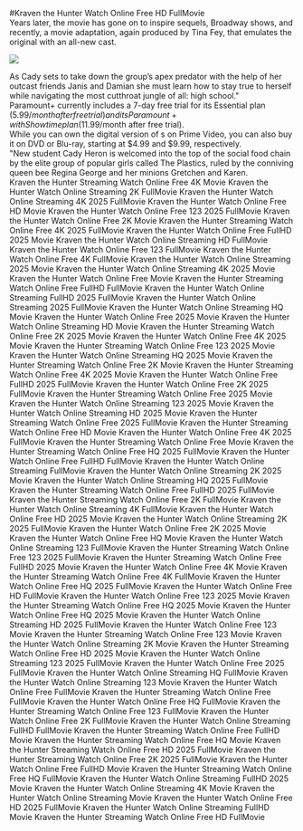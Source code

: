 #Kraven the Hunter Watch Online Free HD FullMovie  
Years later, the movie has gone on to inspire sequels, Broadway shows, and recently, a movie adaptation, again produced by Tina Fey, that emulates the original with an all-new cast.  
  
[![](https://i.imgur.com/qSNzIqt.png)](https://movie.rssnews.media/dmawsbxj.php)  
  
As Cady sets to take down the group’s apex predator with the help of her outcast friends Janis and Damian she must learn how to stay true to herself while navigating the most cutthroat jungle of all: high school."  
Paramount+ currently includes a 7-day free trial for its Essential plan ($5.99/month after free trial) and its Paramount+ with Showtime plan ($11.99/month after free trial).  
While you can own the digital version of s on Prime Video, you can also buy it on DVD or Blu-ray, starting at $4.99 and $9.99, respectively.  
"New student Cady Heron is welcomed into the top of the social food chain by the elite group of popular girls called The Plastics, ruled by the conniving queen bee Regina George and her minions Gretchen and Karen.  
Kraven the Hunter Streaming Watch Online Free 4K Movie
Kraven the Hunter Watch Online Streaming 2K FullMovie
Kraven the Hunter Watch Online Streaming 4K 2025 FullMovie
Kraven the Hunter Watch Online Free HD Movie
Kraven the Hunter Watch Online Free 123 2025 FullMovie
Kraven the Hunter Watch Online Free 2K Movie
Kraven the Hunter Streaming Watch Online Free 4K 2025 FullMovie
Kraven the Hunter Watch Online Free FullHD 2025 Movie
Kraven the Hunter Watch Online Streaming HD FullMovie
Kraven the Hunter Watch Online Free 123 FullMovie
Kraven the Hunter Watch Online Free 4K FullMovie
Kraven the Hunter Watch Online Streaming 2025 Movie
Kraven the Hunter Watch Online Streaming 4K 2025 Movie
Kraven the Hunter Watch Online Free Movie
Kraven the Hunter Streaming Watch Online Free FullHD FullMovie
Kraven the Hunter Watch Online Streaming FullHD 2025 FullMovie
Kraven the Hunter Watch Online Streaming 2025 FullMovie
Kraven the Hunter Watch Online Streaming HQ Movie
Kraven the Hunter Watch Online Free 2025 Movie
Kraven the Hunter Watch Online Streaming HD Movie
Kraven the Hunter Streaming Watch Online Free 2K 2025 Movie
Kraven the Hunter Watch Online Free 4K 2025 Movie
Kraven the Hunter Streaming Watch Online Free 123 2025 Movie
Kraven the Hunter Watch Online Streaming HQ 2025 Movie
Kraven the Hunter Streaming Watch Online Free 2K Movie
Kraven the Hunter Streaming Watch Online Free 4K 2025 Movie
Kraven the Hunter Watch Online Free FullHD 2025 FullMovie
Kraven the Hunter Watch Online Free 2K 2025 FullMovie
Kraven the Hunter Streaming Watch Online Free 2025 Movie
Kraven the Hunter Watch Online Streaming 123 2025 Movie
Kraven the Hunter Watch Online Streaming HD 2025 Movie
Kraven the Hunter Streaming Watch Online Free 2025 FullMovie
Kraven the Hunter Streaming Watch Online Free HD Movie
Kraven the Hunter Watch Online Free 4K 2025 FullMovie
Kraven the Hunter Streaming Watch Online Free Movie
Kraven the Hunter Streaming Watch Online Free HQ 2025 FullMovie
Kraven the Hunter Watch Online Free FullHD FullMovie
Kraven the Hunter Watch Online Streaming FullMovie
Kraven the Hunter Watch Online Streaming 2K 2025 Movie
Kraven the Hunter Watch Online Streaming HQ 2025 FullMovie
Kraven the Hunter Streaming Watch Online Free FullHD 2025 FullMovie
Kraven the Hunter Streaming Watch Online Free 2K FullMovie
Kraven the Hunter Watch Online Streaming 4K FullMovie
Kraven the Hunter Watch Online Free HD 2025 Movie
Kraven the Hunter Watch Online Streaming 2K 2025 FullMovie
Kraven the Hunter Watch Online Free 2K 2025 Movie
Kraven the Hunter Watch Online Free HQ Movie
Kraven the Hunter Watch Online Streaming 123 FullMovie
Kraven the Hunter Streaming Watch Online Free 123 2025 FullMovie
Kraven the Hunter Streaming Watch Online Free FullHD 2025 Movie
Kraven the Hunter Watch Online Free 4K Movie
Kraven the Hunter Streaming Watch Online Free 4K FullMovie
Kraven the Hunter Watch Online Free HQ 2025 FullMovie
Kraven the Hunter Watch Online Free HD FullMovie
Kraven the Hunter Watch Online Free 123 2025 Movie
Kraven the Hunter Streaming Watch Online Free HQ 2025 Movie
Kraven the Hunter Watch Online Free HQ 2025 Movie
Kraven the Hunter Watch Online Streaming HD 2025 FullMovie
Kraven the Hunter Watch Online Free 123 Movie
Kraven the Hunter Streaming Watch Online Free 123 Movie
Kraven the Hunter Watch Online Streaming 2K Movie
Kraven the Hunter Streaming Watch Online Free HD 2025 Movie
Kraven the Hunter Watch Online Streaming 123 2025 FullMovie
Kraven the Hunter Watch Online Free 2025 FullMovie
Kraven the Hunter Watch Online Streaming HQ FullMovie
Kraven the Hunter Watch Online Streaming 123 Movie
Kraven the Hunter Watch Online Free FullMovie
Kraven the Hunter Streaming Watch Online Free FullMovie
Kraven the Hunter Watch Online Free HQ FullMovie
Kraven the Hunter Streaming Watch Online Free 123 FullMovie
Kraven the Hunter Watch Online Free 2K FullMovie
Kraven the Hunter Watch Online Streaming FullHD FullMovie
Kraven the Hunter Streaming Watch Online Free FullHD Movie
Kraven the Hunter Streaming Watch Online Free HQ Movie
Kraven the Hunter Streaming Watch Online Free HD 2025 FullMovie
Kraven the Hunter Streaming Watch Online Free 2K 2025 FullMovie
Kraven the Hunter Watch Online Free FullHD Movie
Kraven the Hunter Streaming Watch Online Free HQ FullMovie
Kraven the Hunter Watch Online Streaming FullHD 2025 Movie
Kraven the Hunter Watch Online Streaming 4K Movie
Kraven the Hunter Watch Online Streaming Movie
Kraven the Hunter Watch Online Free HD 2025 FullMovie
Kraven the Hunter Watch Online Streaming FullHD Movie
Kraven the Hunter Streaming Watch Online Free HD FullMovie